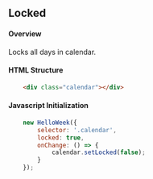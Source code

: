 ## Locked

#### Overview
Locks all days in calendar.

#### HTML Structure
```html
    <div class="calendar"></div>
```

#### Javascript Initialization
```js
    new HelloWeek({
        selector: '.calendar',
        locked: true,
        onChange: () => {
            calendar.setLocked(false);
        }
    });
```
